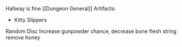 Hallway is fine
[[Dungeon General]]
Artifacts:
- Kitty Slippers


Random Disc
Increase gunpowder chance, decrease bone flesh string remove honey 



